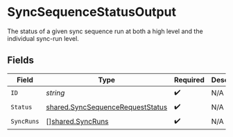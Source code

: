 # SyncSequenceStatusOutput

The status of a given sync sequence run at both a high level and the individual
sync-run level.


## Fields

| Field                                                                                | Type                                                                                 | Required                                                                             | Description                                                                          |
| ------------------------------------------------------------------------------------ | ------------------------------------------------------------------------------------ | ------------------------------------------------------------------------------------ | ------------------------------------------------------------------------------------ |
| `ID`                                                                                 | *string*                                                                             | :heavy_check_mark:                                                                   | N/A                                                                                  |
| `Status`                                                                             | [shared.SyncSequenceRequestStatus](../../models/shared/syncsequencerequeststatus.md) | :heavy_check_mark:                                                                   | N/A                                                                                  |
| `SyncRuns`                                                                           | [][shared.SyncRuns](../../models/shared/syncruns.md)                                 | :heavy_check_mark:                                                                   | N/A                                                                                  |